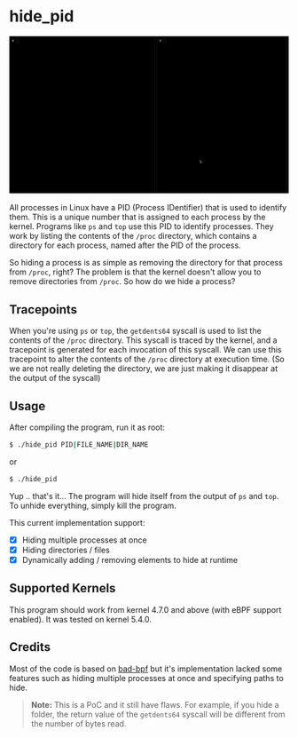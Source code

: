 # hide_pid

![hide_pid_demo](../resources/hide_pid_demo.gif)

All processes in Linux have a PID (Process IDentifier) that is used to identify them. This is a unique number that is assigned to each process by the kernel. Programs like `ps` and `top` use this PID to identify processes. They work by listing the contents of the `/proc` directory, which contains a directory for each process, named after the PID of the process.

So hiding a process is as simple as removing the directory for that process from `/proc`, right? The problem is that the kernel doesn't allow you to remove directories from `/proc`. So how do we hide a process?

## Tracepoints

When you're using `ps` or `top`, the `getdents64` syscall is used to list the contents of the `/proc` directory. This syscall is traced by the kernel, and a tracepoint is generated for each invocation of this syscall. We can use this tracepoint to alter the contents of the `/proc` directory at execution time. (So we are not really deleting the directory, we are just making it disappear at the output of the syscall)

## Usage

After compiling the program, run it as root:

```bash
$ ./hide_pid PID|FILE_NAME|DIR_NAME
```

or

```bash
$ ./hide_pid
```

Yup .. that's it... The program will hide itself from the output of `ps` and `top`.
To unhide everything, simply kill the program.

This current implementation support:

- [x] Hiding multiple processes at once
- [x] Hiding directories / files
- [x] Dynamically adding / removing elements to hide at runtime

## Supported Kernels

This program should work from kernel 4.7.0 and above (with eBPF support enabled). It was tested on kernel 5.4.0.

## Credits

Most of the code is based on [bad-bpf](https://github.com/pathtofile/bad-bpf) but it's implementation lacked some features such as hiding multiple processes at once and specifying paths to hide.

> **Note:** This is a PoC and it still have flaws. For example, if you hide a folder, the return value of the `getdents64` syscall will be different from the number of bytes read.